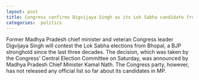 ```yaml
---
layout: post
title: Congress confirms Digvijaya Singh as its Lok Sabha candidate from Bhopal
categories:  politics
---
```


Former Madhya Pradesh chief minister and veteran Congress leader Digvijaya Singh will contest the Lok Sabha elections from Bhopal, a BJP stronghold since the last three decades. The decision, which was taken by the Congress’ Central Election Committee on Saturday, was announced by Madhya Pradesh Chief Minister Kamal Nath. The Congress party, however, has not released any official list so far about its candidates in MP.